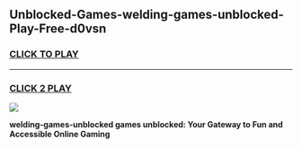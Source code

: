 
## Unblocked-Games-welding-games-unblocked-Play-Free-d0vsn
<h3>
<a href="https://premium76.site?title=welding-games-unblocked&ref=21A">CLICK TO PLAY</a></h3>
<hr>

<h3>
<a href="https://premium76.site?title=welding-games-unblocked&ref=21A">CLICK 2 PLAY</a>
  
</h3>

<a href="https://premium76.site?title=welding-games-unblocked&ref=21A"><img src="https://clearcache.store/games.png"></a>


**welding-games-unblocked games unblocked: Your Gateway to Fun and Accessible Online Gaming**
